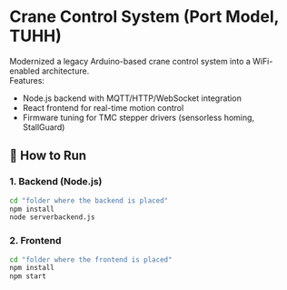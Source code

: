 # Crane Control System (Port Model, TUHH)

Modernized a legacy Arduino-based crane control system into a WiFi-enabled architecture.  
Features:
- Node.js backend with MQTT/HTTP/WebSocket integration
- React frontend for real-time motion control
- Firmware tuning for TMC stepper drivers (sensorless homing, StallGuard)

## 🔧 How to Run

### 1. Backend (Node.js)
```bash
cd "folder where the backend is placed"
npm install
node serverbackend.js
```
### 2. Frontend
```bash
cd "folder where the frontend is placed"
npm install
npm start
